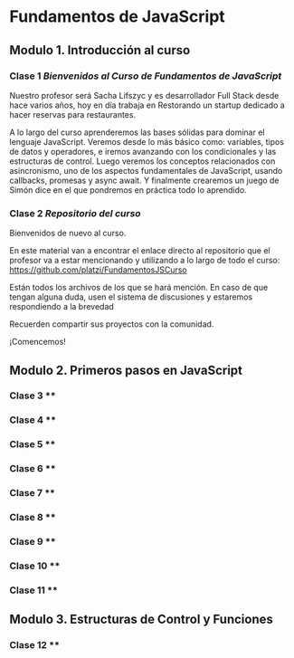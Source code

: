 # Fundamentos de JavaScript
## Modulo 1. Introducción al curso
### Clase 1 *Bienvenidos al Curso de Fundamentos de JavaScript*

Nuestro profesor será Sacha Lifszyc y es desarrollador Full Stack desde hace varios años, hoy en día trabaja en Restorando un startup dedicado a hacer reservas para restaurantes.

A lo largo del curso aprenderemos las bases sólidas para dominar el lenguaje JavaScript. Veremos desde lo más básico como: variables, tipos de datos y operadores, e iremos avanzando con los condicionales y las estructuras de control. Luego veremos los conceptos relacionados con asincronismo, uno de los aspectos fundamentales de JavaScript, usando callbacks, promesas y async await. Y finalmente crearemos un juego de Simón dice en el que pondremos en práctica todo lo aprendido.

### Clase 2 *Repositorio del curso*

Bienvenidos de nuevo al curso.

En este material van a encontrar el enlace directo al repositorio que el profesor va a estar mencionando y utilizando a lo largo de todo el curso: https://github.com/platzi/FundamentosJSCurso

Están todos los archivos de los que se hará mención. En caso de que tengan alguna duda, usen el sistema de discusiones y estaremos respondiendo a la brevedad

Recuerden compartir sus proyectos con la comunidad.

¡Comencemos!

## Modulo 2. Primeros pasos en JavaScript
### Clase 3 **
### Clase 4 **
### Clase 5 **
### Clase 6 **
### Clase 7 **
### Clase 8 **
### Clase 9 **
### Clase 10 **
### Clase 11 **

## Modulo 3. Estructuras de Control y Funciones
### Clase 12 **
